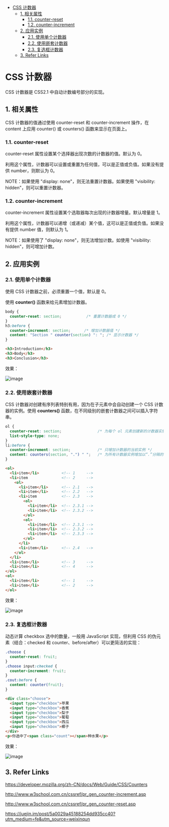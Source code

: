 - [CSS 计数器](#css-%E8%AE%A1%E6%95%B0%E5%99%A8)
  - [1. 相关属性](#1-%E7%9B%B8%E5%85%B3%E5%B1%9E%E6%80%A7)
    - [1.1. counter-reset](#11-counter-reset)
    - [1.2. counter-increment](#12-counter-increment)
  - [2. 应用实例](#2-%E5%BA%94%E7%94%A8%E5%AE%9E%E4%BE%8B)
    - [2.1. 使用单个计数器](#21-%E4%BD%BF%E7%94%A8%E5%8D%95%E4%B8%AA%E8%AE%A1%E6%95%B0%E5%99%A8)
    - [2.2. 使用嵌套计数器](#22-%E4%BD%BF%E7%94%A8%E5%B5%8C%E5%A5%97%E8%AE%A1%E6%95%B0%E5%99%A8)
    - [2.3. 复选框计数器](#23-%E5%A4%8D%E9%80%89%E6%A1%86%E8%AE%A1%E6%95%B0%E5%99%A8)
  - [3. Refer Links](#3-refer-links)

# CSS 计数器

CSS 计数器是 CSS2.1 中自动计数编号部分的实现。

## 1. 相关属性

CSS 计数器的值通过使用 counter-reset 和 counter-increment 操作，在 content 上应用 counter() 或 counters() 函数来显示在页面上。

### 1.1. counter-reset

counter-reset 属性设置某个选择器出现次数的计数器的值。默认为 0。

利用这个属性，计数器可以设置或重置为任何值，可以是正值或负值。如果没有提供 number，则默认为 0。

NOTE：如果使用 "display: none"，则无法重置计数器。如果使用 "visibility: hidden"，则可以重置计数器。

### 1.2. counter-increment

counter-increment 属性设置某个选取器每次出现的计数器增量。默认增量是 1。

利用这个属性，计数器可以递增（或递减）某个值，这可以是正值或负值。如果没有提供 number 值，则默认为 1。

NOTE：如果使用了 "display: none"，则无法增加计数。如使用 "visibility: hidden"，则可增加计数。

## 2. 应用实例

### 2.1. 使用单个计数器

使用 CSS 计数器之前，必须重置一个值，默认是 0。

使用 **counter()** 函数来给元素增加计数器。 

```css
body {
  counter-reset: section;           /* 重置计数器成 0 */
}
h3:before {
  counter-increment: section;      /* 增加计数器值 */
  content: "Section " counter(section) ": "; /* 显示计数器 */
}
```

```html
<h3>Introduction</h3>
<h3>Body</h3>
<h3>Conclusion</h3>
```

效果：

![image](http://otaivnlxc.bkt.clouddn.com/jpg/2017/11/7/6ee47ba39e035e695eafdbff7b699c4d.jpg)

### 2.2. 使用嵌套计数器

CSS 计数器对创建有序列表特别有用，因为在子元素中会自动创建一个 CSS 计数器的实例。使用 **counters()** 函数，在不同级别的嵌套计数器之间可以插入字符串。

```css
ol {
  counter-reset: section;                /* 为每个 ol 元素创建新的计数器实例 */
  list-style-type: none;
}
li:before {
  counter-increment: section;            /* 只增加计数器的当前实例 */
  content: counters(section, ".") " ";   /* 为所有计数器实例增加以“.”分隔的值 */
}
```

```html
<ol>
  <li>item</li>          <!-- 1     -->
  <li>item               <!-- 2     -->
    <ol>
      <li>item</li>      <!-- 2.1   -->
      <li>item</li>      <!-- 2.2   -->
      <li>item           <!-- 2.3   -->
        <ol>
          <li>item</li>  <!-- 2.3.1 -->
          <li>item</li>  <!-- 2.3.2 -->
        </ol>
        <ol>
          <li>item</li>  <!-- 2.3.1 -->
          <li>item</li>  <!-- 2.3.2 -->
          <li>item</li>  <!-- 2.3.3 -->
        </ol>
      </li>
      <li>item</li>      <!-- 2.4   -->
    </ol>
  </li>
  <li>item</li>          <!-- 3     -->
  <li>item</li>          <!-- 4     -->
</ol>
<ol>
  <li>item</li>          <!-- 1     -->
  <li>item</li>          <!-- 2     -->
</ol>
```

效果：

![image](http://otaivnlxc.bkt.clouddn.com/jpg/2017/11/7/73f2b13765a45f963ce60bf93da5940d.jpg)

### 2.3. 复选框计数器

动态计算 checkbox 选中的数量，一般用 JavaScript 实现，但利用 CSS 的伪元素（结合：checked 和 counter、before/after）可以更简洁的实现：


```css
.choose {
  counter-reset: fruit;
}
.choose input:checked {
  counter-increment: fruit;
}
.cout:before {
  content: counter(fruit);
}
```

```html
<div class="choose">
  <input type="checkbox">苹果
  <input type="checkbox">香蕉
  <input type="checkbox">梨子
  <input type="checkbox">葡萄
  <input type="checkbox">西瓜
  <input type="checkbox">椰子
</div>
<p>你选中了<span class="count"></span>种水果</p>
```

效果：

![image](http://otaivnlxc.bkt.clouddn.com/jpg/2017/11/7/7e8747f62ac52ea671b89d78f9def810.jpg)


## 3. Refer Links

https://developer.mozilla.org/zh-CN/docs/Web/Guide/CSS/Counters

http://www.w3school.com.cn/cssref/pr_gen_counter-increment.asp

http://www.w3school.com.cn/cssref/pr_gen_counter-reset.asp

https://juejin.im/post/5a0029a45188254dd935cc40?utm_medium=fe&utm_source=weixinqun
